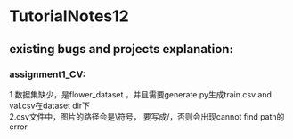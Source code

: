 # TutorialNotes12
## existing bugs and projects explanation:
### assignment1_CV:
1.数据集缺少，是flower_dataset ，并且需要generate.py生成train.csv and val.csv在dataset dir下        
2.csv文件中，图片的路径会是\符号， 要写成/，否则会出现cannot find path的error

